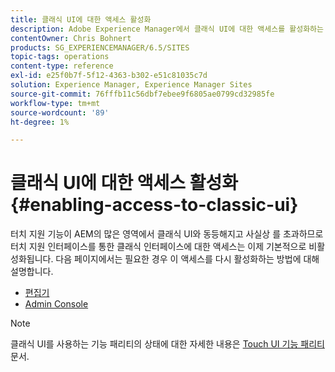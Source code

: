 ```yaml
---
title: 클래식 UI에 대한 액세스 활성화
description: Adobe Experience Manager에서 클래식 UI에 대한 액세스를 활성화하는 방법을 알아봅니다.
contentOwner: Chris Bohnert
products: SG_EXPERIENCEMANAGER/6.5/SITES
topic-tags: operations
content-type: reference
exl-id: e25f0b7f-5f12-4363-b302-e51c81035c7d
solution: Experience Manager, Experience Manager Sites
source-git-commit: 76fffb11c56dbf7ebee9f6805ae0799cd32985fe
workflow-type: tm+mt
source-wordcount: '89'
ht-degree: 1%

---
```


# 클래식 UI에 대한 액세스 활성화{#enabling-access-to-classic-ui}

터치 지원 기능이 AEM의 많은 영역에서 클래식 UI와 동등해지고 사실상 를 초과하므로 터치 지원 인터페이스를 통한 클래식 인터페이스에 대한 액세스는 이제 기본적으로 비활성화됩니다. 다음 페이지에서는 필요한 경우 이 액세스를 다시 활성화하는 방법에 대해 설명합니다.

* [편집기](/help/sites-administering/enable-classic-ui-editor.md)
* [Admin Console](/help/sites-administering/enable-classic-ui-admin.md)

>[!NOTE]
>
>클래식 UI를 사용하는 기능 패리티의 상태에 대한 자세한 내용은 [Touch UI 기능 패리티](/help/release-notes/touch-ui-features-status.md) 문서.

